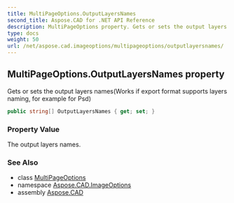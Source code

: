 ```yaml
---
title: MultiPageOptions.OutputLayersNames
second_title: Aspose.CAD for .NET API Reference
description: MultiPageOptions property. Gets or sets the output layers namesWorks if export format supports layers naming for example for Psd
type: docs
weight: 50
url: /net/aspose.cad.imageoptions/multipageoptions/outputlayersnames/
---
```

## MultiPageOptions.OutputLayersNames property

Gets or sets the output layers names(Works if export format supports layers naming, for example for Psd)

```csharp
public string[] OutputLayersNames { get; set; }
```

### Property Value

The output layers names.

### See Also

* class [MultiPageOptions](../)
* namespace [Aspose.CAD.ImageOptions](../../../aspose.cad.imageoptions/)
* assembly [Aspose.CAD](../../../)


